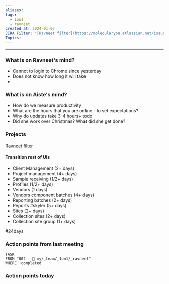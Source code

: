 ```yaml
---
aliases: 
tags:
  - 1on1
  - ravneet
created at: 2024-01-03
JIRA Filter: "[Ravneet filter](https://molecularyou.atlassian.net/issues/?filter=10021)"
Topics:
---
```

----
### What is on Ravneet's mind?

* Cannot to login to Chrome since yesterday
* Does not know how long it will take
* 

### What is on Aiste's mind?

* How do we measure productivity
* What are the hours that you are online - to set expectations?
* Why do updates take 3-4 hours+ todo
* Did she work over Christmas? What did she get done?

### Projects
[Ravneet filter](https://molecularyou.atlassian.net/issues/?filter=10021)
#### Transition rest of UIs

- Client Management (2+ days)
- Project management (4+ days)
- Sample receiving (1/2+ days)
- Profiles (1/2+ days)
- Vendors (1 days)
- Vendors component batches (4+ days)
- Reporting batches (2+ days)
- Reports #skyler (5+ days)
- Sites (2+ days)
- Collection sites (2+ days)
- Collection site group (1+ days)

#24days
### Action points from last meeting
```dataview
TASK 
FROM "002 - 📍 my/_team/_1on1/_ravneet"
WHERE !completed
```
### Action points today
